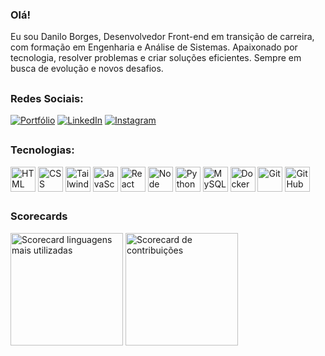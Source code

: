### Olá!
Eu sou Danilo Borges, Desenvolvedor Front-end em transição de carreira, com formação em Engenharia e Análise de Sistemas. Apaixonado por tecnologia, resolver problemas e criar soluções eficientes. Sempre em busca de evolução e novos desafios.

##

### Redes Sociais:

[![Portfólio](https://img.shields.io/badge/GitHub-100000?style=for-the-badge&logo=github&logoColor=white)]([https://idaniloborges.github.io/](https://idaniloborgres-portfolio.netlify.app/))
[![LinkedIn](	https://img.shields.io/badge/LinkedIn-0077B5?style=for-the-badge&logo=linkedin&logoColor=white)]([https://idaniloborges.github.io/](https://www.linkedin.com/in/danilo-borges-desenvolvedor-frontend-backend-engenheiro/))
[![Instagram](https://img.shields.io/badge/Instagram-E4405F?style=for-the-badge&logo=instagram&logoColor=white)](https://idaniloborges.github.io/)



##

### Tecnologias:          

<div>
  <img align="center" alt="HTML" height="40" width="40" src="https://cdn.jsdelivr.net/gh/devicons/devicon@latest/icons/html5/html5-plain.svg" />
  <img align="center" alt="CSS" height="40" width="40" src="https://cdn.jsdelivr.net/gh/devicons/devicon@latest/icons/css3/css3-plain.svg" />
  <img align="center" alt="Tailwind" height="40" width="40" src="https://cdn.jsdelivr.net/gh/devicons/devicon@latest/icons/tailwindcss/tailwindcss-original.svg" />
  <img align="center" alt="JavaScript" height="40" width="40" src="https://cdn.jsdelivr.net/gh/devicons/devicon@latest/icons/javascript/javascript-plain.svg" />
  <img align="center" alt="React" height="40" width="40" src="https://cdn.jsdelivr.net/gh/devicons/devicon@latest/icons/react/react-original.svg" />
  <img align="center" alt="Node" height="40" width="40" src="https://cdn.jsdelivr.net/gh/devicons/devicon@latest/icons/nodejs/nodejs-original-wordmark.svg" />
  <img align="center" alt="Python" height="40" width="40" src="https://cdn.jsdelivr.net/gh/devicons/devicon/icons/python/python-original-wordmark.svg" />
  <img align="center" alt="MySQL" height="40" width="40" src="https://cdn.jsdelivr.net/gh/devicons/devicon@latest/icons/mysql/mysql-original-wordmark.svg" />
  <img align="center" alt="Docker" height="40" width="40" src="https://cdn.jsdelivr.net/gh/devicons/devicon@latest/icons/docker/docker-plain-wordmark.svg" />
  <img align="center" alt="Git" height="40" width="40" src="https://cdn.jsdelivr.net/gh/devicons/devicon@latest/icons/git/git-plain-wordmark.svg" />
  <img align="center" alt="GitHub" height="40" width="40" src="https://cdn.jsdelivr.net/gh/devicons/devicon@latest/icons/github/github-original-wordmark.svg" />
</div>

##

### Scorecards
<div>
   <img height="180em" alt="Scorecard linguagens mais utilizadas" src="https://github-readme-stats.vercel.app/api/top-langs/?username=idaniloborges&layout=compact&theme=react&hide_border=true&border_radius=15" />
   <img height="180em" alt="Scorecard de contribuições" src="https://github-readme-stats.vercel.app/api?username=idaniloborges&show_icons=true&theme=react&hide_border=true&border_radius=15"/>
</div>


